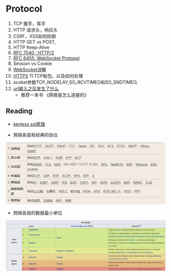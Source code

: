 # Protocol

1. TCP  握手，挥手
2. HTTP 请求头，响应头
3. CSRF，XSS如何防御
4. HTTP GET vs POST,
5. HTTP Keep-Alive
6. [RFC 7540 :  HTTP/2 ](https://tools.ietf.org/html/rfc7540)
7. [RFC 6455:  WebSocket Protopol](https://tools.ietf.org/html/rfc6455)
8. Session vs Cookie
9. [WebSocket详解](http://www.52im.net/forum.php?mod=viewthread&tid=331&ctid=15)
10. [HTTPS](./https.md)
11.TCP粘包，以及如何处理
12. scoket参数TCP_NODELAY,SO_RCVTIMEO和SO_SNDTIMEO,
13. [url输入之后发生了什么](http://fex.baidu.com/blog/2014/05/what-happen/)
    - 推荐一本书 《网络是怎么连接的》
## Reading

* [keyless ssl原理](https://andblog.cn/?p=852)


* 网络各层和经典的协议

![网络层](../imgs/protocal_level.jpg)

* 网络各层的数据最小单位

![](../imgs/osi_unit.png)